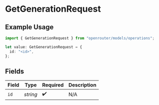 # GetGenerationRequest

## Example Usage

```typescript
import { GetGenerationRequest } from "openrouter/models/operations";

let value: GetGenerationRequest = {
  id: "<id>",
};
```

## Fields

| Field              | Type               | Required           | Description        |
| ------------------ | ------------------ | ------------------ | ------------------ |
| `id`               | *string*           | :heavy_check_mark: | N/A                |
